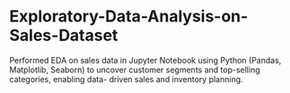 # Exploratory-Data-Analysis-on-Sales-Dataset
Performed EDA on sales data in Jupyter Notebook using Python (Pandas, Matplotlib, Seaborn) to uncover customer segments and top-selling categories, enabling data- driven sales and inventory planning.
